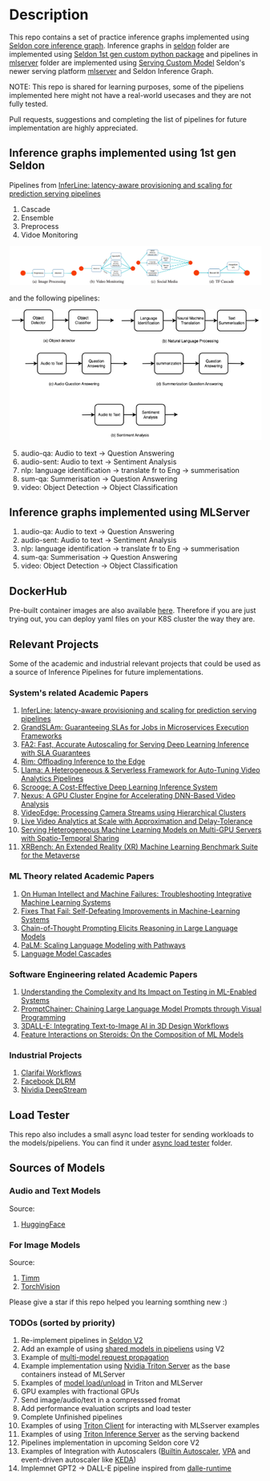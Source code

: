 # Description

This repo contains a set of practice inference graphs implemented using [Seldon core inference graph](https://docs.seldon.io/projects/seldon-core/en/latest/graph/inference-graph.html). Inference graphs in [seldon](./seldon/) folder are implemented using [Seldon 1st gen custom python package](https://docs.seldon.io/projects/seldon-core/en/latest/python/python_wrapping_docker.html) and pipelines in [mlserver](./mlserver/) folder are implemented using [Serving Custom Model](https://mlserver.readthedocs.io/en/latest/examples/custom/README.html) Seldon's newer serving platform [mlserver](https://mlserver.readthedocs.io/en/latest/examples/custom/README.html) and Seldon Inference Graph.

NOTE: This repo is shared for learning purposes, some of the pipeliens implemented here might not have a real-world usecases and they are not fully tested.

Pull requests, suggestions and completing the list of pipelines for future implementation are highly appreciated.

## Inference graphs implemented using 1st gen Seldon
Pipelines from [InferLine: latency-aware provisioning and scaling for prediction serving pipelines](https://dl.acm.org/doi/10.1145/3419111.3421285)
1. Cascade
2. Ensemble
3. Preprocess
4. Vidoe Monitoring

![inferline](inferline.png)

and the following pipelines:

![inferline](other-pipelines.png)

5. audio-qa: Audio to text -> Question Answering
6. audio-sent: Audio to text -> Sentiment Analysis
7. nlp: language identification -> translate fr to Eng -> summerisation
8. sum-qa: Summerisation -> Question Answering
9. video: Object Detection -> Object Classification

## Inference graphs implemented using MLServer

1. audio-qa: Audio to text -> Question Answering
2. audio-sent: Audio to text -> Sentiment Analysis
3. nlp: language identification -> translate fr to Eng -> summerisation
4. sum-qa: Summerisation -> Question Answering
5. video: Object Detection -> Object Classification

## DockerHub
Pre-built container images are also available [here](https://hub.docker.com/u/sdghafouri). Therefore if you are just trying out, you can deploy yaml files on your K8S cluster the way they are.

## Relevant Projects
Some of the academic and industrial relevant projects that could be used as a source of Inference Pipelines for future implementations.

### System's related Academic Papers
1. [InferLine: latency-aware provisioning and scaling for prediction serving pipelines](https://dl.acm.org/doi/10.1145/3419111.3421285)
2. [GrandSLAm: Guaranteeing SLAs for Jobs in
Microservices Execution Frameworks](https://jeongseob.github.io/papers/kannan_eurosys19.pdf)
3. [FA2: Fast, Accurate Autoscaling for Serving Deep Learning Inference with SLA Guarantees](https://ieeexplore.ieee.org/document/9804606)
4. [Rim: Offloading Inference to the Edge](https://dl.acm.org/doi/pdf/10.1145/3450268.3453521)
5. [Llama: A Heterogeneous & Serverless Framework for
Auto-Tuning Video Analytics Pipelines](https://web.stanford.edu/~faromero/llama.pdf)
6. [Scrooge: A Cost-Effective Deep Learning Inference System](https://dl.acm.org/doi/10.1145/3472883.3486993)
7. [Nexus: A GPU Cluster Engine for Accelerating DNN-Based Video Analysis](https://homes.cs.washington.edu/~arvind/papers/nexus.pdf)
8. [VideoEdge: Processing Camera Streams using Hierarchical Clusters](https://ieeexplore.ieee.org/document/8567661)
9. [Live Video Analytics at Scale with Approximation and Delay-Tolerance](https://www.usenix.org/conference/nsdi17/technical-sessions/presentation/zhang)
10. [Serving Heterogeneous Machine Learning Models on Multi-GPU Servers with Spatio-Temporal Sharing](https://www.usenix.org/conference/atc22/presentation/choi-seungbeom)
11. [XRBench: An Extended Reality (XR) Machine Learning Benchmark Suite for the Metaverse](https://arxiv.org/abs/2211.08675)

### ML Theory related Academic Papers
1. [On Human Intellect and Machine Failures: Troubleshooting Integrative Machine Learning Systems](http://erichorvitz.com/human_repair_AI_pipeline.pdf)
2. [Fixes That Fail: Self-Defeating Improvements in Machine-Learning Systems](https://proceedings.neurips.cc/paper/2021/file/619427579e7b067421f6aa89d4a8990c-Paper.pdf)
3. [Chain-of-Thought Prompting Elicits Reasoning in Large Language Models](https://arxiv.org/pdf/2201.11903.pdf)
4. [PaLM: Scaling Language Modeling with Pathways](https://arxiv.org/pdf/2204.02311.pdf)
5. [Language Model Cascades](https://arxiv.org/pdf/2207.10342.pdf)

### Software Engineering related Academic Papers
1. [Understanding the Complexity and Its Impact on Testing in ML-Enabled Systems](https://arxiv.org/pdf/2301.03837.pdf)
2. [PromptChainer: Chaining Large Language Model Prompts through Visual Programming](https://dl.acm.org/doi/pdf/10.1145/3491101.3519729)
3. [3DALL-E: Integrating Text-to-Image AI in 3D Design Workflows](https://arxiv.org/pdf/2210.11603.pdf)
4. [Feature Interactions on Steroids: On the Composition of ML Models](https://arxiv.org/abs/2105.06449)

### Industrial Projects
1. [Clarifai Workflows](https://clarifai.com/clarifai/main/workflows)
2. [Facebook DLRM](https://github.com/facebookresearch/dlrm)
3. [Nividia DeepStream](https://developer.nvidia.com/deepstream-sdk)

## Load Tester
This repo also includes a small async load tester for sending workloads to the models/pipeliens. 
You can find it under [async load tester](./async_load_tester) folder.

## Sources of Models

### Audio and Text Models

Source:
1. [HuggingFace](https://huggingface.co/)

### For Image Models

Source:
1. [Timm](https://github.com/rwightman/pytorch-image-models)
2. [TorchVision](https://github.com/pytorch/vision)

Please give a star if this repo helped you learning somthing new :)

### TODOs (sorted by priority)
1. Re-implement pipelines in [Seldon V2](https://github.com/SeldonIO/seldon-core/releases/tag/v2.0.0)
2. Add an example of using [shared models in pipeliens](https://github.com/SeldonIO/seldon-core/issues/4272) using V2
3. Example of [multi-model request propagation](https://github.com/SeldonIO/seldon-core/issues/4260)
4. Example implementation using [Nvidia Triton Server](https://developer.nvidia.com/nvidia-triton-inference-server) as the base containers instead of MLServer
5. Examples of [model load/unload](https://github.com/SeldonIO/seldon-core/issues/4241) in Triton and MLServer
6. GPU examples with fractional GPUs
7. Send image/audio/text in a compresssed fromat
8. Add performance evaluation scripts and load tester
9. Complete Unfinished pipelines
10. Examples of using [Triton Client](https://github.com/triton-inference-server/client/tree/main/src/python/examples) for interacting with MLSserver examples
11. Examples of using [Triton Inference Server](https://github.com/triton-inference-server/server) as the serving backend
12. Pipelines implementation in upcoming Seldon core V2
13. Examples of Integration with Autoscalers ([Builtin Autoscaler](https://kubernetes.io/docs/tasks/run-application/horizontal-pod-autoscale/), [VPA](https://github.com/kubernetes/autoscaler/tree/master/vertical-pod-autoscaler) and event-driven autoscaler like [KEDA](https://keda.sh/))
14. Implemnet GPT2 -> DALL-E pipeline inspired from [dalle-runtime](https://github.com/axsaucedo/dalle-runtime)

